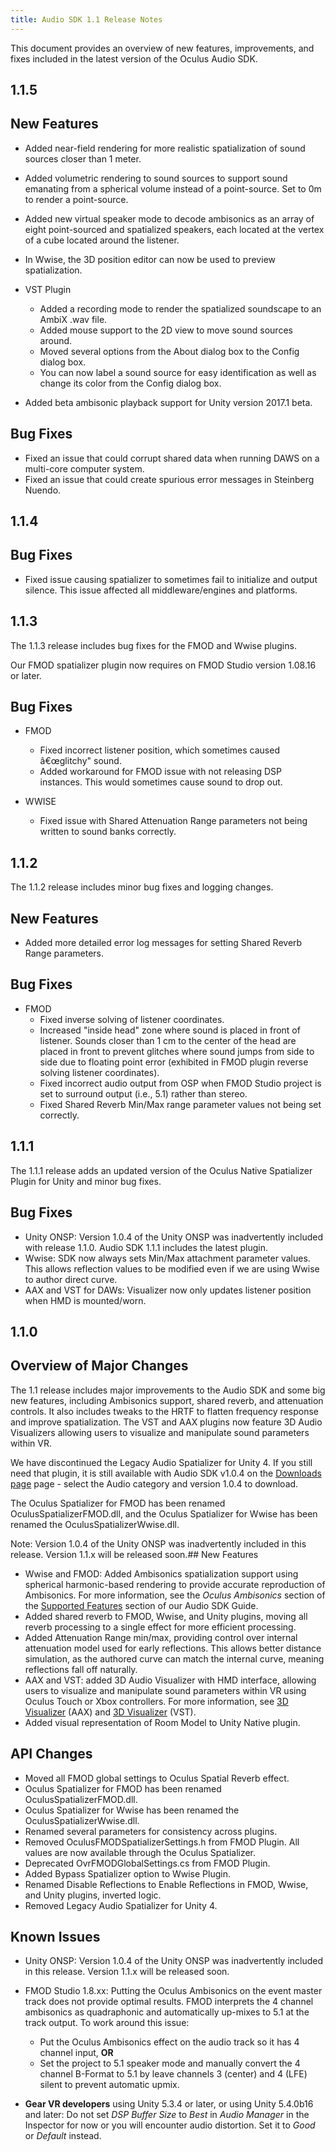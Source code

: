 ```yaml
---
title: Audio SDK 1.1 Release Notes
---
```

This document provides an overview of new features, improvements, and fixes included in the latest version of the Oculus Audio SDK.

## 1.1.5

## New Features

* Added near-field rendering for more realistic spatialization of sound sources closer than 1 meter.
* Added volumetric rendering to sound sources to support sound emanating from a spherical volume instead of a point-source. Set to 0m to render a point-source.
* Added new virtual speaker mode to decode ambisonics as an array of eight point-sourced and spatialized speakers, each located at the vertex of a cube located around the listener.
* In Wwise, the 3D position editor can now be used to preview spatialization.
* VST Plugin
	+ Added a recording mode to render the spatialized soundscape to an AmbiX .wav file.
	+ Added mouse support to the 2D view to move sound sources around.
	+ Moved several options from the About dialog box to the Config dialog box.
	+ You can now label a sound source for easy identification as well as change its color from the Config dialog box.
	
* Added beta ambisonic playback support for Unity version 2017.1 beta.
## Bug Fixes

* Fixed an issue that could corrupt shared data when running DAWS on a multi-core computer system.
* Fixed an issue that could create spurious error messages in Steinberg Nuendo.
## 1.1.4

## Bug Fixes

* Fixed issue causing spatializer to sometimes fail to initialize and output silence. This issue affected all middleware/engines and platforms.
## 1.1.3

The 1.1.3 release includes bug fixes for the FMOD and Wwise plugins.

Our FMOD spatializer plugin now requires on FMOD Studio version 1.08.16 or later.

## Bug Fixes

* FMOD 
	+ Fixed incorrect listener position, which sometimes caused â€œglitchy" sound.
	+ Added workaround for FMOD issue with not releasing DSP instances. This would sometimes cause sound to drop out.
	
* WWISE 
	+ Fixed issue with Shared Attenuation Range parameters not being written to sound banks correctly.
	
## 1.1.2

The 1.1.2 release includes minor bug fixes and logging changes.

## New Features

* Added more detailed error log messages for setting Shared Reverb Range parameters.
## Bug Fixes

* FMOD
	+ Fixed inverse solving of listener coordinates. 
	+ Increased "inside head" zone where sound is placed in front of listener. Sounds closer than 1 cm to the center of the head are placed in front to prevent glitches where sound jumps from side to side due to floating point error (exhibited in FMOD plugin reverse solving listener coordinates).
	+ Fixed incorrect audio output from OSP when FMOD Studio project is set to surround output (i.e., 5.1) rather than stereo.
	+ Fixed Shared Reverb Min/Max range parameter values not being set correctly.
	
## 1.1.1

The 1.1.1 release adds an updated version of the Oculus Native Spatializer Plugin for Unity and minor bug fixes.

## Bug Fixes

* Unity ONSP: Version 1.0.4 of the Unity ONSP was inadvertently included with release 1.1.0. Audio SDK 1.1.1 includes the latest plugin.
* Wwise: SDK now always sets Min/Max attachment parameter values. This allows reflection values to be modified even if we are using Wwise to author direct curve.
* AAX and VST for DAWs: Visualizer now only updates listener position when HMD is mounted/worn. 
## 1.1.0

## Overview of Major Changes

The 1.1 release includes major improvements to the Audio SDK and some big new features, including Ambisonics support, shared reverb, and attenuation controls. It also includes tweaks to the HRTF to flatten frequency response and improve spatialization. The VST and AAX plugins now feature 3D Audio Visualizers allowing users to visualize and manipulate sound parameters within VR.

We have discontinued the Legacy Audio Spatializer for Unity 4. If you still need that plugin, it is still available with Audio SDK v1.0.4 on the [Downloads page](/downloads/) page - select the Audio category and version 1.0.4 to download.

The Oculus Spatializer for FMOD has been renamed OculusSpatializerFMOD.dll, and the Oculus Spatializer for Wwise has been renamed the OculusSpatializerWwise.dll.

Note: Version 1.0.4 of the Unity ONSP was inadvertently included in this release. Version 1.1.x will be released soon.## New Features

* Wwise and FMOD: Added Ambisonics spatialization support using spherical harmonic-based rendering to provide accurate reproduction of Ambisonics. For more information, see the *Oculus Ambisonics* section of the [Supported Features](/documentation/audiosdk/latest/concepts/audiosdk-features/#audiosdk-features-supported "This section describes supported features.") section of our Audio SDK Guide.
* Added shared reverb to FMOD, Wwise, and Unity plugins, moving all reverb processing to a single effect for more efficient processing.
* Added Attenuation Range min/max, providing control over internal attenuation model used for early reflections. This allows better distance simulation, as the authored curve can match the internal curve, meaning reflections fall off naturally.
* AAX and VST: added 3D Audio Visualizer with HMD interface, allowing users to visualize and manipulate sound parameters within VR using Oculus Touch or Xbox controllers. For more information, see [3D Visualizer](/documentation/audiosdk/latest/concepts/os-aax-visualizer/ "This guide describes how to install and use the Oculus Spatializer AAX plugin with the Oculus Rift.") (AAX) and [3D Visualizer](/documentation/audiosdk/latest/concepts/os-vst-visualizer/ "This guide describes how to install and use the Oculus Spatializer VST plugin with the Oculus Rift.") (VST).
* Added visual representation of Room Model to Unity Native plugin.
## API Changes

* Moved all FMOD global settings to Oculus Spatial Reverb effect.
* Oculus Spatializer for FMOD has been renamed OculusSpatializerFMOD.dll.
* Oculus Spatializer for Wwise has been renamed the OculusSpatializerWwise.dll.
* Renamed several parameters for consistency across plugins.
* Removed OculusFMODSpatializerSettings.h from FMOD Plugin. All values are now available through the Oculus Spatializer.
* Deprecated OvrFMODGlobalSettings.cs from FMOD Plugin.
* Added Bypass Spatializer option to Wwise Plugin.
* Renamed Disable Reflections to Enable Reflections in FMOD, Wwise, and Unity plugins, inverted logic.
* Removed Legacy Audio Spatializer for Unity 4.
## Known Issues

* Unity ONSP: Version 1.0.4 of the Unity ONSP was inadvertently included in this release. Version 1.1.x will be released soon. 
* FMOD Studio 1.8.xx: Putting the Oculus Ambisonics on the event master track does not provide optimal results. FMOD interprets the 4 channel ambisonics as quadraphonic and automatically up-mixes to 5.1 at the track output. To work around this issue:
	+ Put the Oculus Ambisonics effect on the audio track so it has 4 channel input, **OR**
	+ Set the project to 5.1 speaker mode and manually convert the 4 channel B-Format to 5.1 by leave channels 3 (center) and 4 (LFE) silent to prevent automatic upmix.
	
* **Gear VR developers** using Unity 5.3.4 or later, or using Unity 5.4.0b16 and later: Do not set *DSP Buffer Size* to *Best* in *Audio Manager* in the Inspector for now or you will encounter audio distortion. Set it to *Good* or *Default* instead.
